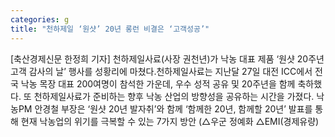```yaml
---
categories: g
title: "천하제일 ‘원샷’ 20년 롱런 비결은 ‘고객성공’"
---
```

[축산경제신문 한정희 기자] 천하제일사료(사장 권천년)가 낙농 대표 제품 ‘원샷 20주년 고객 감사의 날’ 행사를 성황리에 마쳤다.천하제일사료는 지난달 27일 대전 ICC에서 전국 낙농 목장 대표 200여명이 참석한 가운데, 우수 성적 공유 및 20주년을 함께 축하했다. 또 천하제일사료가 준비하는 향후 낙농 산업의 방향성을 공유하는 시간을 가졌다. 낙농PM 안경철 부장은 ‘원샷 20년 발자취’와 함께 ‘함께한 20년, 함께할 20년’ 발표를 통해 현재 낙농업의 위기를 극복할 수 있는 7가지 방안 (△우군 정예화 △EMI(경제유량)